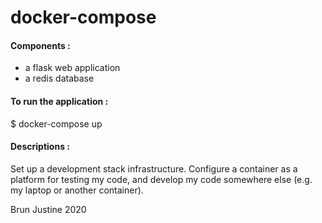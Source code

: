 # docker-compose

#### Components :

- a flask web application
- a redis database

#### To run the application :

$ docker-compose up

#### Descriptions : 

Set up a development stack infrastructure. Configure a container as a platform for testing my code, and develop my code
somewhere else (e.g. my laptop or another container).

Brun Justine 2020
